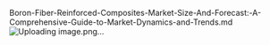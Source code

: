 Boron-Fiber-Reinforced-Composites-Market-Size-And-Forecast:-A-Comprehensive-Guide-to-Market-Dynamics-and-Trends.md
![Uploading image.png…]()
